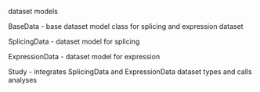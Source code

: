 dataset models

BaseData - base dataset model class for splicing and expression dataset

SplicingData - dataset model for splicing

ExpressionData - dataset model for expression

Study - integrates SplicingData and ExpressionData dataset types and calls analyses
